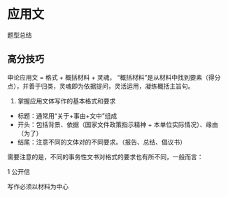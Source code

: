 # 应用文


题型总结



## 高分技巧

申论应用文 = 格式 + 概括材料 + 灵魂， “概括材料”是从材料中找到要素（得分点），并善于归类，灵魂即为依据提问，灵活运用，凝练概括主旨句。

1. 掌握应用文体写作的基本格式和要求
- 标题：通常用“关于+事由+文中”组成
- 开头：包括背景、依据（国家文件政策指示精神 + 本单位实际情况）、缘由（为了）
- 结尾：注意不同的文体对的不同要求。（报告、总结、倡议书）


需要注意的是，不同的事务性文书对格式的要求也有所不同，一般而言：

1 公开信


写作必须以材料为中心

